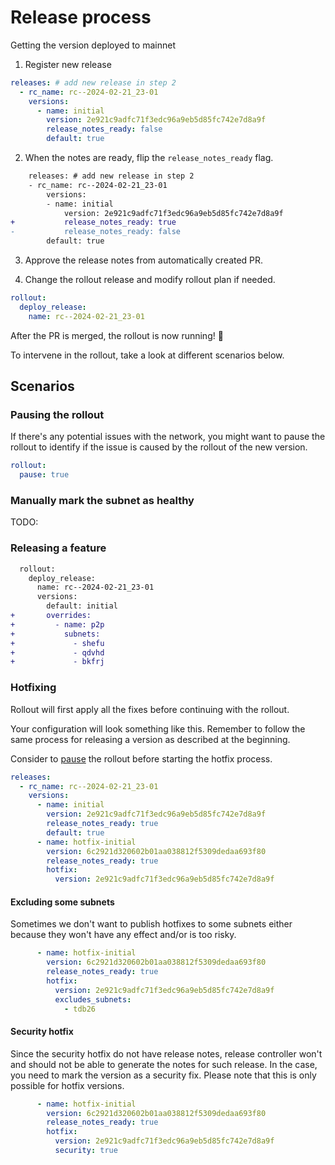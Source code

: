 # Release process

Getting the version deployed to mainnet

1. Register new release

```yaml
releases: # add new release in step 2
  - rc_name: rc--2024-02-21_23-01
    versions:
      - name: initial
        version: 2e921c9adfc71f3edc96a9eb5d85fc742e7d8a9f
        release_notes_ready: false
        default: true
```

2. When the notes are ready, flip the `release_notes_ready` flag.

```diff
    releases: # add new release in step 2
    - rc_name: rc--2024-02-21_23-01
        versions:
        - name: initial
            version: 2e921c9adfc71f3edc96a9eb5d85fc742e7d8a9f
+           release_notes_ready: true
-           release_notes_ready: false
        default: true
```

3. Approve the release notes from automatically created PR.

4. Change the rollout release and modify rollout plan if needed.

```yaml
rollout:
  deploy_release:
    name: rc--2024-02-21_23-01
```

After the PR is merged, the rollout is now running! 🎉

To intervene in the rollout, take a look at different scenarios below.

## Scenarios

### Pausing the rollout

If there's any potential issues with the network, you might want to pause the rollout to identify if the issue is caused by the rollout of the new version.

```yaml
rollout:
  pause: true
```

### Manually mark the subnet as healthy

TODO:

### Releasing a feature

```diff
  rollout:
    deploy_release:
      name: rc--2024-02-21_23-01
      versions:
        default: initial
+       overrides:
+         - name: p2p
+           subnets:
+             - shefu
+             - qdvhd
+             - bkfrj
```

### Hotfixing

Rollout will first apply all the fixes before continuing with the rollout.

Your configuration will look something like this. Remember to follow the same process for releasing a version as described at the beginning.

Consider to [pause](#pausing-the-rollout) the rollout before starting the hotfix process.

```yaml hl_lines="3-5"
releases:
  - rc_name: rc--2024-02-21_23-01
    versions:
      - name: initial
        version: 2e921c9adfc71f3edc96a9eb5d85fc742e7d8a9f
        release_notes_ready: true
        default: true
      - name: hotfix-initial
        version: 6c2921d320602b01aa038812f5309dedaa693f80
        release_notes_ready: true
        hotfix:
          version: 2e921c9adfc71f3edc96a9eb5d85fc742e7d8a9f
```

#### Excluding some subnets

Sometimes we don't want to publish hotfixes to some subnets either because they won't have any effect and/or is too risky.

```yaml
      - name: hotfix-initial
        version: 6c2921d320602b01aa038812f5309dedaa693f80
        release_notes_ready: true
        hotfix:
          version: 2e921c9adfc71f3edc96a9eb5d85fc742e7d8a9f
          excludes_subnets:
            - tdb26
```

#### Security hotfix

Since the security hotfix do not have release notes, release controller won't and should not be able to generate the notes for such release. In the case, you need to mark the version as a security fix. Please note that this is only possible for hotfix versions.

```yaml
      - name: hotfix-initial
        version: 6c2921d320602b01aa038812f5309dedaa693f80
        release_notes_ready: true
        hotfix:
          version: 2e921c9adfc71f3edc96a9eb5d85fc742e7d8a9f
          security: true
```
